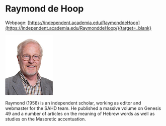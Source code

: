 # Raymond de Hoop


Webpage: [https://independent.academia.edu/RaymonddeHoop](https://independent.academia.edu/RaymonddeHoop/){target=_blank}

![raymond de hoop](../photos/raymond_de_hoop.jpg "Raymond de Hoop")

Raymond (1958) is an independent scholar, working as editor and webmaster for the SAHD team. He published a massive volume on Genesis 49 and a number of articles on the meaning of Hebrew words as well as studies on the Masoretic accentuation.

